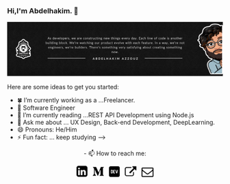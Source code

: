### Hi,I'm Abdelhakim. 👋
<img src="https://github.com/HowkMii/Howkmii/blob/master/howkmiz.png">


Here are some ideas to get you started:

- 🍀 I’m currently working as a ...Freelancer.
- 💪 Software Engineer
- 🌱 I’m currently reading ...REST API Development using Node.js
- 💬 Ask me about ... UX Design, Back-end Development, DeepLearning. 
- 😄 Pronouns: He/Him
- ⚡ Fun fact: ... keep studying
-->

<p align="center">
  - 📫 How to reach me:
</p>
<p align='center'>
<a href="https://www.linkedin.com/in/howkmii/"><img height="26" src="https://github.com/HowkMii/Howkmii/blob/master/linkedin.png"></a>&nbsp;&nbsp;
<a href="https://medium.com/@HowkMii"><img height="26" src="https://github.com/HowkMii/Howkmii/blob/master/medio.png" alt=""></a>&nbsp;&nbsp;
<a href="https://dev.to/howkmii"><img height="25" src="https://github.com/HowkMii/Howkmii/blob/master/dev.png" alt=""></a>&nbsp;&nbsp;
<a href="https://howkmii.netlify.app//"><img height="27" src="https://github.com/HowkMii/Howkmii/blob/master/external.png" alt=""></a>&nbsp;&nbsp;
<a href="https://github.com/HowkMii/email/blob/main/README.md"><img height="22" src="https://github.com/HowkMii/Howkmii/blob/master/mail.png" alt=""></a>
</p>
